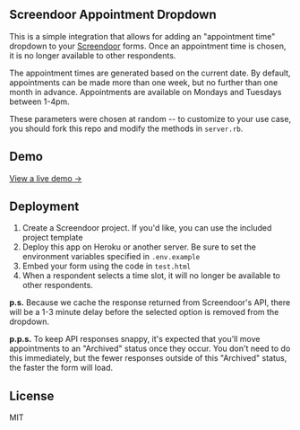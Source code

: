 Screendoor Appointment Dropdown
----

This is a simple integration that allows for adding an "appointment time" dropdown to your [Screendoor](https://www.dobt.co/screendoor/) forms. Once an appointment time is chosen, it is no longer available to other respondents.

The appointment times are generated based on the current date. By default, appointments can be made more than one week, but no further than one month in advance. Appointments are available on Mondays and Tuesdays between 1-4pm.

These parameters were chosen at random -- to customize to your use case, you should fork this repo and modify the methods in `server.rb`.

## Demo

[View a live demo &rarr;](http://output.jsbin.com/ribeyo)

## Deployment

1. Create a Screendoor project. If you'd like, you can use the included project template
2. Deploy this app on Heroku or another server. Be sure to set the environment variables specified in `.env.example`
3. Embed your form using the code in `test.html`
4. When a respondent selects a time slot, it will no longer be available to other respondents.

**p.s.** Because we cache the response returned from Screendoor's API, there will be a 1-3 minute delay before the selected option is removed from the dropdown.

**p.p.s.** To keep API responses snappy, it's expected that you'll move appointments to an "Archived" status once they occur. You don't need to do this immediately, but the fewer responses outside of this "Archived" status, the faster the form will load.

## License

MIT
